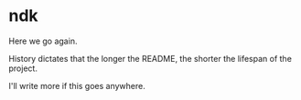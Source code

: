 # ndk

Here we go again.

History dictates that the longer the README, the shorter the lifespan of the project.

I'll write more if this goes anywhere.
